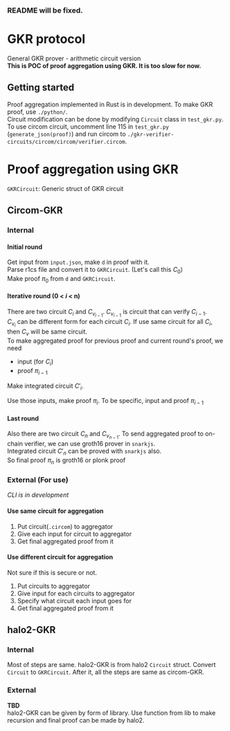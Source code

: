 ### README will be fixed.
# GKR protocol
General GKR prover - arithmetic circuit version\
**This is POC of proof aggregation using GKR. It is too slow for now.**

## Getting started
Proof aggregation implemented in Rust is in development. To make GKR proof, use `./python/`.  
Circuit modification can be done by modifying `Circuit` class in `test_gkr.py`.\
To use circom circuit, uncomment line 115 in `test_gkr.py` (`generate_json(proof)`) and run circom to `./gkr-verifier-circuits/circom/circom/verifier.circom`.

# Proof aggregation using GKR

`GKRCircuit`: Generic struct of GKR circuit  

## Circom-GKR
### Internal
#### Initial round
Get input from `input.json`, make `d` in proof with it.  
Parse r1cs file and convert it to `GKRCircuit`. (Let's call this $C_0$)  
Make proof $\pi_0$ from `d` and `GKRCircuit`.
#### Iterative round (0 < $i$ < n)
There are two circuit $C_i$ and $C_{v_{i - 1}}$. $C_{v_{i - 1}}$ is circuit that can verify $C_{i - 1}$.  
$C_{v_i}$ can be different form for each circuit $C_i$. If use same circuit for all $C_i$, then $C_v$ will be same circuit.  
To make aggregated proof for previous proof and current round's proof, we need
- input (for $C_i$)
- proof $\pi_{i - 1}$

Make integrated circuit $C'_i$.

Use those inputs, make proof $\pi_i$.
To be specific, input and proof $\pi_{i - 1}$
#### Last round
Also there are two circuit $C_n$ and $C_{v_{n - 1}}$. To send aggregated proof to on-chain verifier, we can use groth16 prover in `snarkjs`.  
Integrated circuit $C'_{n}$ can be proved with `snarkjs` also.  
So final proof $\pi_n$ is groth16 or plonk proof

### External (For use)
*CLI is in development*
#### Use same circuit for aggregation
1. Put circuit(`.circom`) to aggregator
2. Give each input for circuit to aggregator
3. Get final aggregated proof from it
#### Use different circuit for aggregation
Not sure if this is secure or not.
1. Put circuits to aggregator
2. Give input for each circuits to aggregator
3. Specify what circuit each input goes for
4. Get final aggregated proof from it

## halo2-GKR
### Internal
Most of steps are same. halo2-GKR is from halo2 `Circuit` struct.
Convert `Circuit` to `GKRCircuit`. After it, all the steps are same as circom-GKR.
### External
**TBD**  
halo2-GKR can be given by form of library. Use function from lib to make recursion and final proof can be made by halo2.
